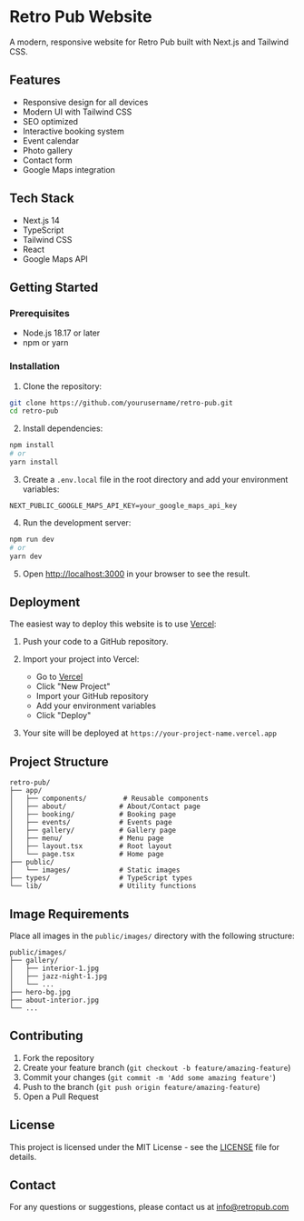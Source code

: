 # Retro Pub Website

A modern, responsive website for Retro Pub built with Next.js and Tailwind CSS.

## Features

- Responsive design for all devices
- Modern UI with Tailwind CSS
- SEO optimized
- Interactive booking system
- Event calendar
- Photo gallery
- Contact form
- Google Maps integration

## Tech Stack

- Next.js 14
- TypeScript
- Tailwind CSS
- React
- Google Maps API

## Getting Started

### Prerequisites

- Node.js 18.17 or later
- npm or yarn

### Installation

1. Clone the repository:
```bash
git clone https://github.com/yourusername/retro-pub.git
cd retro-pub
```

2. Install dependencies:
```bash
npm install
# or
yarn install
```

3. Create a `.env.local` file in the root directory and add your environment variables:
```env
NEXT_PUBLIC_GOOGLE_MAPS_API_KEY=your_google_maps_api_key
```

4. Run the development server:
```bash
npm run dev
# or
yarn dev
```

5. Open [http://localhost:3000](http://localhost:3000) in your browser to see the result.

## Deployment

The easiest way to deploy this website is to use [Vercel](https://vercel.com):

1. Push your code to a GitHub repository.

2. Import your project into Vercel:
   - Go to [Vercel](https://vercel.com)
   - Click "New Project"
   - Import your GitHub repository
   - Add your environment variables
   - Click "Deploy"

3. Your site will be deployed at `https://your-project-name.vercel.app`

## Project Structure

```
retro-pub/
├── app/
│   ├── components/         # Reusable components
│   ├── about/             # About/Contact page
│   ├── booking/           # Booking page
│   ├── events/            # Events page
│   ├── gallery/           # Gallery page
│   ├── menu/              # Menu page
│   ├── layout.tsx         # Root layout
│   └── page.tsx           # Home page
├── public/
│   └── images/            # Static images
├── types/                 # TypeScript types
└── lib/                   # Utility functions
```

## Image Requirements

Place all images in the `public/images/` directory with the following structure:

```
public/images/
├── gallery/
│   ├── interior-1.jpg
│   ├── jazz-night-1.jpg
│   └── ...
├── hero-bg.jpg
├── about-interior.jpg
└── ...
```

## Contributing

1. Fork the repository
2. Create your feature branch (`git checkout -b feature/amazing-feature`)
3. Commit your changes (`git commit -m 'Add some amazing feature'`)
4. Push to the branch (`git push origin feature/amazing-feature`)
5. Open a Pull Request

## License

This project is licensed under the MIT License - see the [LICENSE](LICENSE) file for details.

## Contact

For any questions or suggestions, please contact us at info@retropub.com
